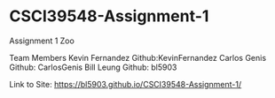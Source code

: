 # CSCI39548-Assignment-1
Assignment 1 Zoo

Team Members
Kevin Fernandez Github:KevinFernandez
Carlos Genis Github: CarlosGenis
Bill Leung Github: bl5903

Link to Site:  https://bl5903.github.io/CSCI39548-Assignment-1/
